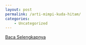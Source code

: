 ```yaml
---
layout: post
permalink: /arti-mimpi-kuda-hitam/
categories:
    - Uncategorized
---
```


[Baca Selengkapnya](/08)